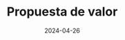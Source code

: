 ---
title: Propuesta de valor
date: 2024-04-26
weight: 13
description: La propuesta de valor de Kore Ledger.
---